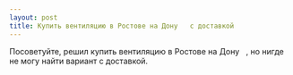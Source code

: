```yaml
---
layout: post 
title: Купить вентиляцию в Ростове на Дону ‌ ‌ с доставкой 
--- 
```

Посоветуйте, решил купить вентиляцию в Ростове на Дону ‌ ‌ , но нигде не могу найти вариант с доставкой.